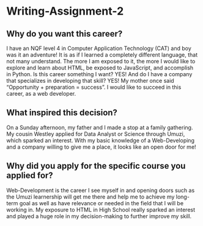 
# Writing-Assignment-2
<h2> Why do you want this career? </h2>

<p> I have an NQF level 4 in Computer Application Technology (CAT) and boy was it an adventure! It is as if I learned a completely different language, that not many understand. The more I am exposed to it, the more I would like to explore and learn about HTML, be exposed to JavaScript, and accomplish in Python. Is this career something I want? YES! And do I have a company that specializes in developing that skill? YES! My mother once said “Opportunity + preparation = success”. I would like to succeed in this career, as a web developer. </p>

<h2>

  </h2>
  
  <h2>What inspired this decision? </h2>
  <p>
    On a Sunday afternoon, my father and I made a stop at a family gathering. My cousin Westley applied for Data Analyst or Science through Umuzi, which sparked an interest. With my basic knowledge of a Web-Developing and a company willing to give me a place, it looks like an open door for me!
  </p>
  </h2>
  
  <h2>Why did you apply for the specific course you applied for?</h2>
  <P>
 Web-Development is the career I see myself in and opening doors such as the Umuzi learnership will get me there and help me to achieve my long-term goal as well as have relevance or needed in the field that I will be working in. My exposure to HTML in High School really sparked an interest and played a huge role in my decision-making to further improve my skill.

</P>
